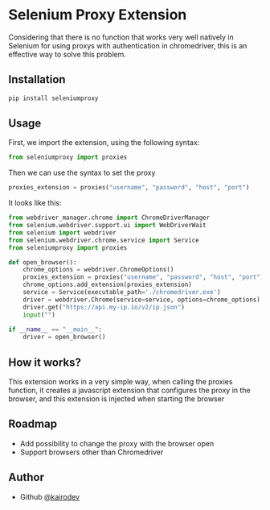 # Selenium Proxy Extension
Considering that there is no function that works very well natively in Selenium for using proxys with authentication in chromedriver, this is an effective way to solve this problem.

## Installation
```python
pip install seleniumproxy
```
## Usage

First, we import the extension, using the following syntax:
```python
from seleniumproxy import proxies
```

Then we can use the syntax to set the proxy
```python
proxies_extension = proxies("username", "password", "host", "port")
```

It looks like this:
```python
from webdriver_manager.chrome import ChromeDriverManager
from selenium.webdriver.support.ui import WebDriverWait
from selenium import webdriver
from selenium.webdriver.chrome.service import Service
from seleniumproxy import proxies

def open_browser():
    chrome_options = webdriver.ChromeOptions()
    proxies_extension = proxies("username", "password", "host", "port")
    chrome_options.add_extension(proxies_extension)
    service = Service(executable_path='./chromedriver.exe') 
    driver = webdriver.Chrome(service=service, options=chrome_options)
    driver.get("https://api.my-ip.io/v2/ip.json")
    input("")
    
if __name__ == "__main__":
    driver = open_browser()
```

## How it works?
This extension works in a very simple way, when calling the proxies function, it creates a javascript extension that configures the proxy in the browser, and this extension is injected when starting the browser

## Roadmap
- Add possibility to change the proxy with the browser open
- Support browsers other than Chromedriver

## Author

- Github [@kairodev](https://www.github.com/kairodev)

